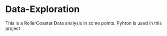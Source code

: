 # Data-Exploration
This is a RollerCoaster Data analysis in some points. Pyhton is used in this project
